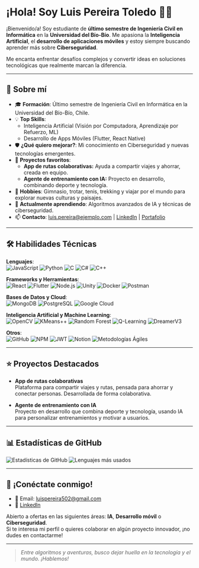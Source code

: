 # ¡Hola! Soy Luis Pereira Toledo 👨‍💻

¡Bienvenido/a! Soy estudiante de **último semestre de Ingeniería Civil en Informática** en la **Universidad del Bío-Bío**. Me apasiona la **Inteligencia Artificial**, el **desarrollo de aplicaciones móviles** y estoy siempre buscando aprender más sobre **Ciberseguridad**. 

Me encanta enfrentar desafíos complejos y convertir ideas en soluciones tecnológicas que realmente marcan la diferencia.

---

## 🚀 Sobre mí

- 🎓 **Formación**: Último semestre de Ingeniería Civil en Informática en la Universidad del Bío-Bío, Chile.
- 💡 **Top Skills**:  
  - Inteligencia Artificial (Visión por Computadora, Aprendizaje por Refuerzo, ML)
  - Desarrollo de Apps Móviles (Flutter, React Native)
- 🛡️ **¿Qué quiero mejorar?**: Mi conocimiento en Ciberseguridad y nuevas tecnologías emergentes.
- 🤖 **Proyectos favoritos**:  
  - **App de rutas colaborativas:** Ayuda a compartir viajes y ahorrar, creada en equipo.  
  - **Agente de entrenamiento con IA:** Proyecto en desarrollo, combinando deporte y tecnología.
- 🏃 **Hobbies**: Gimnasio, trotar, tenis, trekking y viajar por el mundo para explorar nuevas culturas y paisajes.
- 🌱 **Actualmente aprendiendo**: Algoritmos avanzados de IA y técnicas de ciberseguridad.
- 📫 **Contacto**: [luis.pereira@ejemplo.com](mailto:luis.pereira@ejemplo.com) | [LinkedIn](https://www.linkedin.com/in/luis-pereira-24216124b/) | [Portafolio](#)

---

## 🛠️ Habilidades Técnicas

**Lenguajes**:  
![JavaScript](https://img.shields.io/badge/-JavaScript-F7DF1E?logo=javascript&logoColor=black) 
![Python](https://img.shields.io/badge/-Python-3776AB?logo=python&logoColor=white) 
![C](https://img.shields.io/badge/-C-A8B9CC?logo=c&logoColor=black) 
![C#](https://img.shields.io/badge/-C%23-239120?logo=c-sharp&logoColor=white) 
![C++](https://img.shields.io/badge/-C++-00599C?logo=c%2B%2B&logoColor=white)

**Frameworks y Herramientas**:  
![React](https://img.shields.io/badge/-React-61DAFB?logo=react&logoColor=black) 
![Flutter](https://img.shields.io/badge/-Flutter-02569B?logo=flutter&logoColor=white) 
![Node.js](https://img.shields.io/badge/-Node.js-339933?logo=node.js&logoColor=white) 
![Unity](https://img.shields.io/badge/-Unity-000000?logo=unity&logoColor=white) 
![Docker](https://img.shields.io/badge/-Docker-2496ED?logo=docker&logoColor=white) 
![Postman](https://img.shields.io/badge/-Postman-FF6C37?logo=postman&logoColor=white)

**Bases de Datos y Cloud**:  
![MongoDB](https://img.shields.io/badge/-MongoDB-47A248?logo=mongodb&logoColor=white) 
![PostgreSQL](https://img.shields.io/badge/-PostgreSQL-4169E1?logo=postgresql&logoColor=white) 
![Google Cloud](https://img.shields.io/badge/-Google%20Cloud-4285F4?logo=google-cloud&logoColor=white)

**Inteligencia Artificial y Machine Learning**:  
![OpenCV](https://img.shields.io/badge/-OpenCV-5C3EE8?logo=opencv&logoColor=white) 
![KMeans++](https://img.shields.io/badge/-KMeans++-FF9900?logo=machine-learning) 
![Random Forest](https://img.shields.io/badge/-Random%20Forest-228B22?logo=machine-learning) 
![Q-Learning](https://img.shields.io/badge/-Q--Learning-000080?logo=machine-learning) 
![DreamerV3](https://img.shields.io/badge/-DreamerV3-800080?logo=machine-learning)

**Otros**:  
![GitHub](https://img.shields.io/badge/-GitHub-181717?logo=github&logoColor=white) 
![NPM](https://img.shields.io/badge/-NPM-CB3837?logo=npm&logoColor=white) 
![JWT](https://img.shields.io/badge/-JWT-000000?logo=json-web-tokens&logoColor=white) 
![Notion](https://img.shields.io/badge/-Notion-000000?logo=notion&logoColor=white) 
![Metodologías Ágiles](https://img.shields.io/badge/-Agile-FFD700?logo=scrum)

---

## ⭐ Proyectos Destacados

- **App de rutas colaborativas**  
  Plataforma para compartir viajes y rutas, pensada para ahorrar y conectar personas. Desarrollada de forma colaborativa.

- **Agente de entrenamiento con IA**  
  Proyecto en desarrollo que combina deporte y tecnología, usando IA para personalizar entrenamientos y motivar a usuarios.

---

## 📊 Estadísticas de GitHub
![Estadísticas de GitHub](https://github-readme-stats.vercel.app/api?username=tu_usuario&show_icons=true&theme=radical)
![Lenguajes más usados](https://github-readme-stats.vercel.app/api/top-langs/?username=tu_usuario&layout=compact&theme=radical)

---

## 🤝 ¡Conéctate conmigo!
- 📧 Email: [luispereira502@gmail.com](mailto:luispereira502@gmail.com)
- 🔗 [LinkedIn](https://www.linkedin.com/in/luis-pereira-24216124b/)


Abierto a ofertas en las siguientes áreas: **IA**, **Desarrollo móvil** o **Ciberseguridad**.  
Si te interesa mi perfil o quieres colaborar en algún proyecto innovador, ¡no dudes en contactarme!

---

> _Entre algoritmos y aventuras, busco dejar huella en la tecnología y el mundo. ¡Hablemos!_
